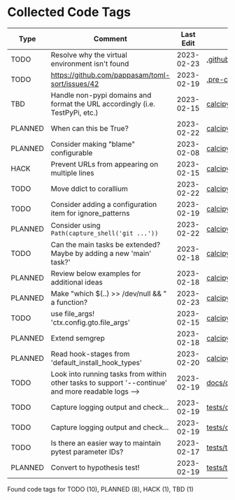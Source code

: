 # Collected Code Tags

| Type    | Comment                                                                                            | Last Edit   | Source File                                                                                                                                                                                                                  |
|---------|----------------------------------------------------------------------------------------------------|-------------|------------------------------------------------------------------------------------------------------------------------------------------------------------------------------------------------------------------------------|
| TODO    | Resolve why the virtual environment isn't found                                                    | 2023-02-23  | [.github/workflows/ci_pipeline.yml:63](https://github.com/KyleKing/calcipy/blame/0ec40573dd3ef43fc08333d88b2ec4a7337511a7/.github/workflows/ci_pipeline.yml#L63)                                                             |
| TODO    | https://github.com/pappasam/toml-sort/issues/42                                                    | 2023-02-19  | [.pre-commit-config.yaml:73](https://github.com/KyleKing/calcipy/blame/d95eb85ab7f6d45459ed7b3ff2dc99ae3c92fa61/.pre-commit-config.yaml#L72)                                                                                 |
| TBD     | Handle non-pypi domains and format the URL accordingly (i.e. TestPyPi, etc.)                       | 2023-02-15  | [calcipy/check_for_stale_packages/_check_for_stale_packages.py:173](https://github.com/KyleKing/calcipy/blame/a77ee851ac5c6631b011e8a3239b804e1290eba6/calcipy/check_for_stale_packages/_check_for_stale_packages.py#L176)   |
| PLANNED | When can this be True?                                                                             | 2023-02-22  | [calcipy/cli.py:63](https://github.com/KyleKing/calcipy/blame/5d4a284623e935299a0cd75c15a03cbd723790c9/calcipy/cli.py#L63)                                                                                                   |
| PLANNED | Consider making "blame" configurable                                                               | 2023-02-08  | [calcipy/code_tag_collector/_collector.py:190](https://github.com/KyleKing/calcipy/blame/36798d3196b2e161c1c9085f2536f77f12c7ed23/calcipy/code_tag_collector/_collector.py#L193)                                             |
| HACK    | Prevent URLs from appearing on multiple lines                                                      | 2023-02-15  | [calcipy/code_tag_collector/_collector.py:227](https://github.com/KyleKing/calcipy/blame/f33a80e423c18b742d2b8c3fb73e2481e66d4afe/calcipy/code_tag_collector/_collector.py#L230)                                             |
| TODO    | Move ddict to corallium                                                                            | 2023-02-22  | [calcipy/dot_dict/_dot_dict.py:3](https://github.com/KyleKing/calcipy/blame/5d4a284623e935299a0cd75c15a03cbd723790c9/calcipy/dot_dict/_dot_dict.py#L3)                                                                       |
| TODO    | Consider adding a configuration item for ignore_patterns                                           | 2023-02-19  | [calcipy/file_search.py:82](https://github.com/KyleKing/calcipy/blame/e6bc0415e3bf6a6df5a9d808ce0e89d0f2c5df9e/calcipy/file_search.py#L82)                                                                                   |
| PLANNED | Consider using `Path(capture_shell('git ...'))`                                                    | 2023-02-22  | [calcipy/invoke_helpers.py:46](https://github.com/KyleKing/calcipy/blame/5d4a284623e935299a0cd75c15a03cbd723790c9/calcipy/invoke_helpers.py#L46)                                                                             |
| TODO    | Can the main tasks be extended? Maybe by adding a new 'main' task?'                                | 2023-02-18  | [calcipy/tasks/all_tasks.py:83](https://github.com/KyleKing/calcipy/blame/daf718e8a0cf8835e04d85f9fe5e35898afed140/calcipy/tasks/all_tasks.py#L69)                                                                           |
| PLANNED | Review below examples for additional ideas                                                         | 2023-02-18  | [calcipy/tasks/all_tasks.py:132](https://github.com/KyleKing/calcipy/blame/902598982f9ae03701c7768488039b2291b5b80c/calcipy/tasks/all_tasks.py#L63)                                                                          |
| PLANNED | Make "which $(..) >> /dev/null && " a function?                                                    | 2023-02-23  | [calcipy/tasks/cl.py:48](https://github.com/KyleKing/calcipy/blame/4791f9c68484bb3c682ac0d050516089dbe22012/calcipy/tasks/cl.py#L48)                                                                                         |
| TODO    | use file_args! 'ctx.config.gto.file_args'                                                          | 2023-02-15  | [calcipy/tasks/lint.py:40](https://github.com/KyleKing/calcipy/blame/6e4cb15bd1cdff319a384ef1ef1953bc1bfd41e0/calcipy/tasks/lint.py#L37)                                                                                     |
| PLANNED | Extend semgrep                                                                                     | 2023-02-18  | [calcipy/tasks/lint.py:102](https://github.com/KyleKing/calcipy/blame/c6f79b9e2f60a1812b9c7ed44b098a1809340738/calcipy/tasks/lint.py#L68)                                                                                    |
| PLANNED | Read hook-stages from 'default_install_hook_types'                                                 | 2023-02-20  | [calcipy/tasks/lint.py:147](https://github.com/KyleKing/calcipy/blame/fbeaa35ab0a3d7fb7c4dde66bde6aa5edef183a6/calcipy/tasks/lint.py#L149)                                                                                   |
| TODO    | Look into running tasks from within other tasks to support '--continue' and more readable logs --> | 2023-02-19  | [docs/docs/MIGRATION.md:108](https://github.com/KyleKing/calcipy/blame/d95eb85ab7f6d45459ed7b3ff2dc99ae3c92fa61/docs/docs/MIGRATION.md#L42)                                                                                  |
| TODO    | Capture logging output and check...                                                                | 2023-02-19  | [tests/check_for_stale_packages/test_check_for_stale_packages.py:63](https://github.com/KyleKing/calcipy/blame/a8b69e7b04d9b15eabff8897f2de7703898c2afc/tests/check_for_stale_packages/test_check_for_stale_packages.py#L63) |
| TODO    | Capture logging output and check...                                                                | 2023-02-19  | [tests/check_for_stale_packages/test_check_for_stale_packages.py:87](https://github.com/KyleKing/calcipy/blame/3f42ad855eb7024ff48af35d496633a87d4a14ac/tests/check_for_stale_packages/test_check_for_stale_packages.py#L26) |
| TODO    | Is there an easier way to maintain pytest parameter IDs?                                           | 2023-02-17  | [tests/tasks/test_test.py:13](https://github.com/KyleKing/calcipy/blame/785b9d1c3afda6fc5a2e46f2bc7d41ed2614da09/tests/tasks/test_test.py#L11)                                                                               |
| PLANNED | Convert to hypothesis test!                                                                        | 2023-02-19  | [tests/test_dot_dict.py:9](https://github.com/KyleKing/calcipy/blame/3f42ad855eb7024ff48af35d496633a87d4a14ac/tests/test_dot_dict.py#L9)                                                                                     |

Found code tags for TODO (10), PLANNED (8), HACK (1), TBD (1)

<!-- calcipy_skip_tags -->

